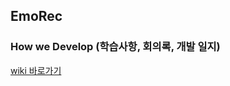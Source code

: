 ## EmoRec
   
### How we Develop (학습사항, 회의록, 개발 일지)
   
[wiki 바로가기](https://github.com/hasen-sprung/iOS-EmoRec/wiki)
